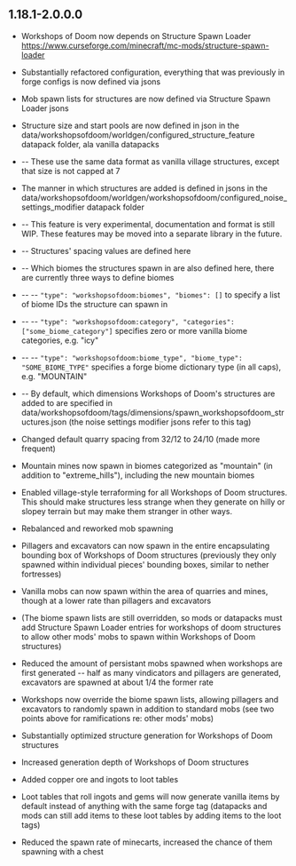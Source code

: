 ## 1.18.1-2.0.0.0
* Workshops of Doom now depends on Structure Spawn Loader https://www.curseforge.com/minecraft/mc-mods/structure-spawn-loader
* Substantially refactored configuration, everything that was previously in forge configs is now defined via jsons
* Mob spawn lists for structures are now defined via Structure Spawn Loader jsons
* Structure size and start pools are now defined in json in the data/workshopsofdoom/worldgen/configured_structure_feature datapack folder, ala vanilla datapacks
* -- These use the same data format as vanilla village structures, except that size is not capped at 7
* The manner in which structures are added is defined in jsons in the data/workshopsofdoom/worldgen/workshopsofdoom/configured_noise_settings_modifier datapack folder
* -- This feature is very experimental, documentation and format is still WIP. These features may be moved into a separate library in the future.
* -- Structures' spacing values are defined here
* -- Which biomes the structures spawn in are also defined here, there are currently three ways to define biomes
* -- -- `"type": "workshopsofdoom:biomes", "biomes": []` to specify a list of biome IDs the structure can spawn in
* -- -- `"type": "workshopsofdoom:category", "categories": ["some_biome_category"]` specifies zero or more vanilla biome categories, e.g. "icy"
* -- -- `"type": "workshopsofdoom:biome_type", "biome_type": "SOME_BIOME_TYPE"` specifies a forge biome dictionary type (in all caps), e.g. "MOUNTAIN"
* -- By default, which dimensions Workshops of Doom's structures are added to are specified in data/workshopsofdoom/tags/dimensions/spawn_workshopsofdoom_structures.json (the noise settings modifier jsons refer to this tag)

* Changed default quarry spacing from 32/12 to 24/10 (made more frequent)
* Mountain mines now spawn in biomes categorized as "mountain" (in addition to "extreme_hills"), including the new mountain biomes
* Enabled village-style terraforming for all Workshops of Doom structures. This should make structures less strange when they generate on hilly or slopey terrain but may make them stranger in other ways.
* Rebalanced and reworked mob spawning
* Pillagers and excavators can now spawn in the entire encapsulating bounding box of Workshops of Doom structures (previously they only spawned within individual pieces' bounding boxes, similar to nether fortresses)
* Vanilla mobs can now spawn within the area of quarries and mines, though at a lower rate than pillagers and excavators
* (The biome spawn lists are still overridden, so mods or datapacks must add Structure Spawn Loader entries for workshops of doom structures to allow other mods' mobs to spawn within Workshops of Doom structures)
* Reduced the amount of persistant mobs spawned when workshops are first generated -- half as many vindicators and pillagers are generated, excavators are spawned at about 1/4 the former rate
* Workshops now override the biome spawn lists, allowing pillagers and excavators to randomly spawn in addition to standard mobs (see two points above for ramifications re: other mods' mobs)
* Substantially optimized structure generation for Workshops of Doom structures
* Increased generation depth of Workshops of Doom structures
* Added copper ore and ingots to loot tables
* Loot tables that roll ingots and gems will now generate vanilla items by default instead of anything with the same forge tag (datapacks and mods can still add items to these loot tables by adding items to the loot tags)
* Reduced the spawn rate of minecarts, increased the chance of them spawning with a chest

